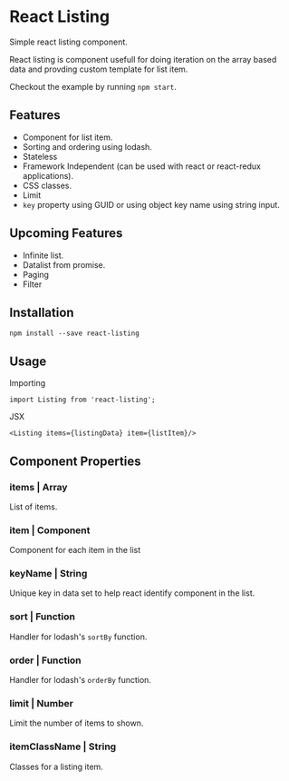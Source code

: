 # React Listing
Simple react listing component.

React listing is component usefull for doing iteration on the array based data and provding custom template for list item. 

Checkout the example by running `npm start`. 

## Features 
* Component for list item.
* Sorting and ordering using lodash.
* Stateless
* Framework Independent (can be used with react or react-redux applications).
* CSS classes.
* Limit
* `key` property using GUID or using object key name using string input.


## Upcoming Features
* Infinite list.
* Datalist from promise.
* Paging
* Filter

## Installation

`npm install --save react-listing`

## Usage 

Importing

`
 import Listing from 'react-listing';
`

JSX 

`<Listing items={listingData} item={listItem}/>`


## Component Properties

### items | Array

List of items. 

### item | Component

Component for each item in the list

### keyName | String

Unique key in data set to help react identify component in the list.

### sort | Function

Handler for lodash's `sortBy` function. 

### order | Function

Handler for lodash's `orderBy` function.

### limit | Number
Limit the number of items to shown.

### itemClassName | String
Classes for a listing item.


